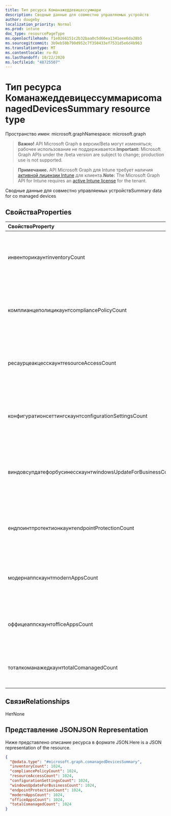 ```yaml
---
title: Тип ресурса Команажеддевицессуммари
description: Сводные данные для совместно управляемых устройств
author: dougeby
localization_priority: Normal
ms.prod: intune
doc_type: resourcePageType
ms.openlocfilehash: f1e0266151c2b32baa0c5d66ea1341eee6da28b5
ms.sourcegitcommit: 3b9eb50b790d952c7f350433ef7531d5e6d4b963
ms.translationtype: MT
ms.contentlocale: ru-RU
ms.lasthandoff: 10/22/2020
ms.locfileid: "48725507"
---
```

# <a name="comanageddevicessummary-resource-type"></a><span data-ttu-id="21708-103">Тип ресурса Команажеддевицессуммари</span><span class="sxs-lookup"><span data-stu-id="21708-103">comanagedDevicesSummary resource type</span></span>

<span data-ttu-id="21708-104">Пространство имен: microsoft.graph</span><span class="sxs-lookup"><span data-stu-id="21708-104">Namespace: microsoft.graph</span></span>

> <span data-ttu-id="21708-105">**Важно!** API Microsoft Graph в версии/Beta могут изменяться; рабочее использование не поддерживается.</span><span class="sxs-lookup"><span data-stu-id="21708-105">**Important:** Microsoft Graph APIs under the /beta version are subject to change; production use is not supported.</span></span>

> <span data-ttu-id="21708-106">**Примечание.** API Microsoft Graph для Intune требует наличия [активной лицензии Intune](https://go.microsoft.com/fwlink/?linkid=839381) для клиента.</span><span class="sxs-lookup"><span data-stu-id="21708-106">**Note:** The Microsoft Graph API for Intune requires an [active Intune license](https://go.microsoft.com/fwlink/?linkid=839381) for the tenant.</span></span>

<span data-ttu-id="21708-107">Сводные данные для совместно управляемых устройств</span><span class="sxs-lookup"><span data-stu-id="21708-107">Summary data for co managed devices</span></span>

## <a name="properties"></a><span data-ttu-id="21708-108">Свойства</span><span class="sxs-lookup"><span data-stu-id="21708-108">Properties</span></span>
|<span data-ttu-id="21708-109">Свойство</span><span class="sxs-lookup"><span data-stu-id="21708-109">Property</span></span>|<span data-ttu-id="21708-110">Тип</span><span class="sxs-lookup"><span data-stu-id="21708-110">Type</span></span>|<span data-ttu-id="21708-111">Описание</span><span class="sxs-lookup"><span data-stu-id="21708-111">Description</span></span>|
|:---|:---|:---|
|<span data-ttu-id="21708-112">инвенторикаунт</span><span class="sxs-lookup"><span data-stu-id="21708-112">inventoryCount</span></span>|<span data-ttu-id="21708-113">Int32</span><span class="sxs-lookup"><span data-stu-id="21708-113">Int32</span></span>|<span data-ttu-id="21708-114">Количество устройств с свунгом инвентаризации.</span><span class="sxs-lookup"><span data-stu-id="21708-114">Number of devices with Inventory swung-over.</span></span> <span data-ttu-id="21708-115">Это свойство доступно только для чтения.</span><span class="sxs-lookup"><span data-stu-id="21708-115">This property is read-only.</span></span>|
|<span data-ttu-id="21708-116">комплианцеполицикаунт</span><span class="sxs-lookup"><span data-stu-id="21708-116">compliancePolicyCount</span></span>|<span data-ttu-id="21708-117">Int32</span><span class="sxs-lookup"><span data-stu-id="21708-117">Int32</span></span>|<span data-ttu-id="21708-118">Количество устройств с Комплианцеполици свунг.</span><span class="sxs-lookup"><span data-stu-id="21708-118">Number of devices with CompliancePolicy swung-over.</span></span> <span data-ttu-id="21708-119">Это свойство доступно только для чтения.</span><span class="sxs-lookup"><span data-stu-id="21708-119">This property is read-only.</span></span>|
|<span data-ttu-id="21708-120">ресаурцеакцесскаунт</span><span class="sxs-lookup"><span data-stu-id="21708-120">resourceAccessCount</span></span>|<span data-ttu-id="21708-121">Int32</span><span class="sxs-lookup"><span data-stu-id="21708-121">Int32</span></span>|<span data-ttu-id="21708-122">Количество устройств с Ресаурцеакцесс свунг.</span><span class="sxs-lookup"><span data-stu-id="21708-122">Number of devices with ResourceAccess swung-over.</span></span> <span data-ttu-id="21708-123">Это свойство доступно только для чтения.</span><span class="sxs-lookup"><span data-stu-id="21708-123">This property is read-only.</span></span>|
|<span data-ttu-id="21708-124">конфигуратионсеттингскаунт</span><span class="sxs-lookup"><span data-stu-id="21708-124">configurationSettingsCount</span></span>|<span data-ttu-id="21708-125">Int32</span><span class="sxs-lookup"><span data-stu-id="21708-125">Int32</span></span>|<span data-ttu-id="21708-126">Количество устройств с Конфигуратионсеттингс свунг.</span><span class="sxs-lookup"><span data-stu-id="21708-126">Number of devices with ConfigurationSettings swung-over.</span></span> <span data-ttu-id="21708-127">Это свойство доступно только для чтения.</span><span class="sxs-lookup"><span data-stu-id="21708-127">This property is read-only.</span></span>|
|<span data-ttu-id="21708-128">виндовсупдатефорбусинесскаунт</span><span class="sxs-lookup"><span data-stu-id="21708-128">windowsUpdateForBusinessCount</span></span>|<span data-ttu-id="21708-129">Int32</span><span class="sxs-lookup"><span data-stu-id="21708-129">Int32</span></span>|<span data-ttu-id="21708-130">Количество устройств с Виндовсупдатефорбусинесс свунг.</span><span class="sxs-lookup"><span data-stu-id="21708-130">Number of devices with WindowsUpdateForBusiness swung-over.</span></span> <span data-ttu-id="21708-131">Это свойство доступно только для чтения.</span><span class="sxs-lookup"><span data-stu-id="21708-131">This property is read-only.</span></span>|
|<span data-ttu-id="21708-132">ендпоинтпротектионкаунт</span><span class="sxs-lookup"><span data-stu-id="21708-132">endpointProtectionCount</span></span>|<span data-ttu-id="21708-133">Int32</span><span class="sxs-lookup"><span data-stu-id="21708-133">Int32</span></span>|<span data-ttu-id="21708-134">Количество устройств с Ендпоинтпротектион свунг.</span><span class="sxs-lookup"><span data-stu-id="21708-134">Number of devices with EndpointProtection swung-over.</span></span> <span data-ttu-id="21708-135">Это свойство доступно только для чтения.</span><span class="sxs-lookup"><span data-stu-id="21708-135">This property is read-only.</span></span>|
|<span data-ttu-id="21708-136">модернаппскаунт</span><span class="sxs-lookup"><span data-stu-id="21708-136">modernAppsCount</span></span>|<span data-ttu-id="21708-137">Int32</span><span class="sxs-lookup"><span data-stu-id="21708-137">Int32</span></span>|<span data-ttu-id="21708-138">Количество устройств с Модернаппс свунг.</span><span class="sxs-lookup"><span data-stu-id="21708-138">Number of devices with ModernApps swung-over.</span></span> <span data-ttu-id="21708-139">Это свойство доступно только для чтения.</span><span class="sxs-lookup"><span data-stu-id="21708-139">This property is read-only.</span></span>|
|<span data-ttu-id="21708-140">оффицеаппскаунт</span><span class="sxs-lookup"><span data-stu-id="21708-140">officeAppsCount</span></span>|<span data-ttu-id="21708-141">Int32</span><span class="sxs-lookup"><span data-stu-id="21708-141">Int32</span></span>|<span data-ttu-id="21708-142">Количество устройств с Оффицеаппс свунг.</span><span class="sxs-lookup"><span data-stu-id="21708-142">Number of devices with OfficeApps swung-over.</span></span> <span data-ttu-id="21708-143">Это свойство доступно только для чтения.</span><span class="sxs-lookup"><span data-stu-id="21708-143">This property is read-only.</span></span>|
|<span data-ttu-id="21708-144">тоталкоманажедкаунт</span><span class="sxs-lookup"><span data-stu-id="21708-144">totalComanagedCount</span></span>|<span data-ttu-id="21708-145">Int32</span><span class="sxs-lookup"><span data-stu-id="21708-145">Int32</span></span>|<span data-ttu-id="21708-146">Количество устройств Co-Managed.</span><span class="sxs-lookup"><span data-stu-id="21708-146">Number of Co-Managed Devices.</span></span> <span data-ttu-id="21708-147">Это свойство доступно только для чтения.</span><span class="sxs-lookup"><span data-stu-id="21708-147">This property is read-only.</span></span>|

## <a name="relationships"></a><span data-ttu-id="21708-148">Связи</span><span class="sxs-lookup"><span data-stu-id="21708-148">Relationships</span></span>
<span data-ttu-id="21708-149">Нет</span><span class="sxs-lookup"><span data-stu-id="21708-149">None</span></span>

## <a name="json-representation"></a><span data-ttu-id="21708-150">Представление JSON</span><span class="sxs-lookup"><span data-stu-id="21708-150">JSON Representation</span></span>
<span data-ttu-id="21708-151">Ниже представлено описание ресурса в формате JSON.</span><span class="sxs-lookup"><span data-stu-id="21708-151">Here is a JSON representation of the resource.</span></span>
<!-- {
  "blockType": "resource",
  "@odata.type": "microsoft.graph.comanagedDevicesSummary"
}
-->
``` json
{
  "@odata.type": "#microsoft.graph.comanagedDevicesSummary",
  "inventoryCount": 1024,
  "compliancePolicyCount": 1024,
  "resourceAccessCount": 1024,
  "configurationSettingsCount": 1024,
  "windowsUpdateForBusinessCount": 1024,
  "endpointProtectionCount": 1024,
  "modernAppsCount": 1024,
  "officeAppsCount": 1024,
  "totalComanagedCount": 1024
}
```





